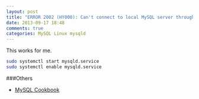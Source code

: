 ```yaml
---
layout: post
title: "ERROR 2002 (HY000): Can't connect to local MySQL server through socket '/var/lib/mysql/mysql.sock' (2)"
date: 2013-09-17 18:48
comments: true
categories: MySQL Linux mysqld
---
```

This works for me.
```bash
sudo systemctl start mysqld.service 
sudo systemctl enable mysqld.service
```

###Others
  * <a href="http://www.amazon.com/gp/product/059652708X/ref=as_li_tl?ie=UTF8&camp=1789&creative=9325&creativeASIN=059652708X&linkCode=as2&tag=droidyueblog-20&linkId=QKWMKNBOZFFE7CLH">MySQL Cookbook</a><img src="http://ir-na.amazon-adsystem.com/e/ir?t=droidyueblog-20&l=as2&o=1&a=059652708X" width="1" height="1" border="0" alt="" style="border:none !important; margin:0px !important;" />

